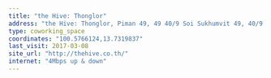 ```yaml
---
title: "the Hive: Thonglor"
address: "the Hive: Thonglor, Piman 49, 49 40/9 Soi Sukhumvit 49, 40/9 Klang Alley, Khwaeng Khlong Tan Nuea, Khet Watthana, Krung Thep Maha Nakhon 10110, Thailand"
type: coworking_space
coordinates: "100.5766124,13.7319837"
last_visit: 2017-03-08
site_url: "http://thehive.co.th/"
internet: "4Mbps up & down"
---
```

